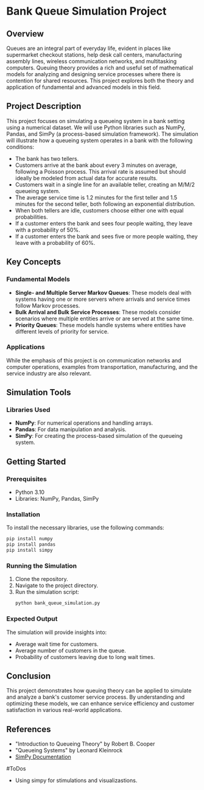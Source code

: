 # Bank Queue Simulation Project

## Overview

Queues are an integral part of everyday life, evident in places like supermarket checkout stations, help desk call centers, manufacturing assembly lines, wireless communication networks, and multitasking computers. Queuing theory provides a rich and useful set of mathematical models for analyzing and designing service processes where there is contention for shared resources. This project explores both the theory and application of fundamental and advanced models in this field.

## Project Description

This project focuses on simulating a queueing system in a bank setting using a numerical dataset. We will use Python libraries such as NumPy, Pandas, and SimPy (a process-based simulation framework). The simulation will illustrate how a queueing system operates in a bank with the following conditions:

- The bank has two tellers.
- Customers arrive at the bank about every 3 minutes on average, following a Poisson process. This arrival rate is assumed but should ideally be modeled from actual data for accurate results.
- Customers wait in a single line for an available teller, creating an M/M/2 queueing system.
- The average service time is 1.2 minutes for the first teller and 1.5 minutes for the second teller, both following an exponential distribution.
- When both tellers are idle, customers choose either one with equal probabilities.
- If a customer enters the bank and sees four people waiting, they leave with a probability of 50%.
- If a customer enters the bank and sees five or more people waiting, they leave with a probability of 60%.

## Key Concepts

### Fundamental Models
- **Single- and Multiple Server Markov Queues**: These models deal with systems having one or more servers where arrivals and service times follow Markov processes.
- **Bulk Arrival and Bulk Service Processes**: These models consider scenarios where multiple entities arrive or are served at the same time.
- **Priority Queues**: These models handle systems where entities have different levels of priority for service.

### Applications
While the emphasis of this project is on communication networks and computer operations, examples from transportation, manufacturing, and the service industry are also relevant.

## Simulation Tools

### Libraries Used
- **NumPy**: For numerical operations and handling arrays.
- **Pandas**: For data manipulation and analysis.
- **SimPy**: For creating the process-based simulation of the queueing system.

## Getting Started

### Prerequisites
- Python 3.10
- Libraries: NumPy, Pandas, SimPy

### Installation
To install the necessary libraries, use the following commands:
```bash
pip install numpy
pip install pandas
pip install simpy
```

### Running the Simulation
1. Clone the repository.
2. Navigate to the project directory.
3. Run the simulation script:
   ```bash
   python bank_queue_simulation.py
   ```

### Expected Output
The simulation will provide insights into:
- Average wait time for customers.
- Average number of customers in the queue.
- Probability of customers leaving due to long wait times.

## Conclusion

This project demonstrates how queuing theory can be applied to simulate and analyze a bank's customer service process. By understanding and optimizing these models, we can enhance service efficiency and customer satisfaction in various real-world applications.

## References

- "Introduction to Queueing Theory" by Robert B. Cooper
- "Queueing Systems" by Leonard Kleinrock
- [SimPy Documentation](https://simpy.readthedocs.io/en/latest/)

#ToDos
- Using simpy for stimulations and visualizastions.

